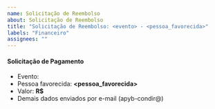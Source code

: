 ```yaml
---
name: Solicitação de Reembolso
about: Solicitação de Reembolso
title: "Solicitação de Reembolso: <evento> - <pessoa_favorecida>"
labels: "Financeiro"
assignees: ""
---
```


#### Solicitação de Pagamento
- Evento: **<evento>**
- Pessoa favorecida: **<pessoa_favorecida>**
- Valor: **R$<valor>**
- Demais dados enviados por e-mail (apyb-condir@)
